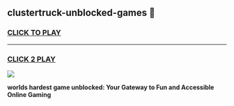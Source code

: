 
## clustertruck-unblocked-games 👋
<h3>
<a href="https://premium.freeplayer.one?title=clustertruck-unblocked-games&ref=14F">CLICK TO PLAY</a></h3>
<hr>

<h3>
<a href="https://premium.freeplayer.one?title=clustertruck-unblocked-games&ref=14F">CLICK 2 PLAY</a>
  
</h3>

<a href="https://premium.freeplayer.one?title=clustertruck-unblocked-games&ref=12F/"><img src="https://clearcache.store/games.png"></a>


**worlds hardest game unblocked: Your Gateway to Fun and Accessible Online Gaming**
